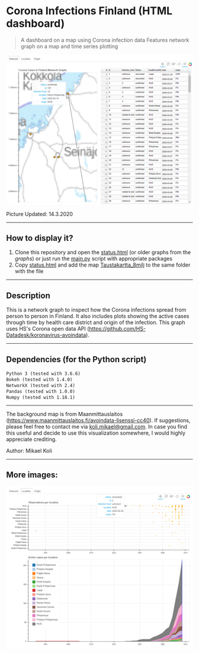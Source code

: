 # Corona Infections Finland (HTML dashboard)
> A dashboard on a map using Corona infection data
> Features network graph on a map and time series plotting

![Example](docs/example.png)

Picture Updated: 14.3.2020

---
## How to display it?
1. Clone this repository and open the [status.html](status.html) (or older graphs from the _graphs_) or just run the [main.py](main.py) script with appropriate packages
2. Copy [status.html](status.html) and add the map [Taustakartta_8milj](Taustakartta_8milj.png) to the same folder with the file

---
## Description
This is a network graph to inspect how the Corona infections spread from person to person in Finland. It also includes plots showing the active cases through time
by health care district and origin of the infection.
This graph uses HS's Corona open data API (https://github.com/HS-Datadesk/koronavirus-avoindata).

---
## Dependencies (for the Python script)
```
Python 3 (tested with 3.6.6)
Bokeh (tested with 1.4.0)
NetworkX (tested with 2.4)
Pandas (tested with 1.0.0)
Numpy (tested with 1.18.1)
```

---

The background map is from Maanmittauslaitos (https://www.maanmittauslaitos.fi/avoindata-lisenssi-cc40).
If suggestions, please feel free to contact me via koli.mikael@gmail.com. In case you find this useful and decide to use this visualization somewhere, I would highly appreciate crediting.


Author: Mikael Koli

---

## More images:

![Example2](docs/example_tab2.png)